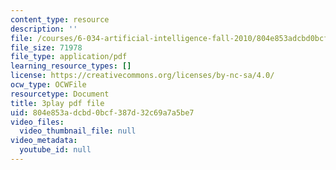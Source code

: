 ```yaml
---
content_type: resource
description: ''
file: /courses/6-034-artificial-intelligence-fall-2010/804e853adcbd0bcf387d32c69a7a5be7_sh3EPjhhd40.pdf
file_size: 71978
file_type: application/pdf
learning_resource_types: []
license: https://creativecommons.org/licenses/by-nc-sa/4.0/
ocw_type: OCWFile
resourcetype: Document
title: 3play pdf file
uid: 804e853a-dcbd-0bcf-387d-32c69a7a5be7
video_files:
  video_thumbnail_file: null
video_metadata:
  youtube_id: null
---
```

